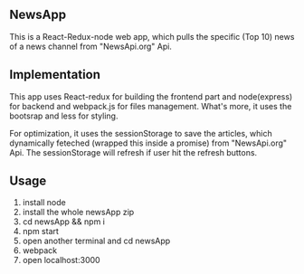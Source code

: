 ## NewsApp

This is a React-Redux-node web app, which pulls the specific (Top 10) news of a news channel from "NewsApi.org" Api.

## Implementation

This app uses React-redux for building the frontend part and node(express) for backend and webpack.js for files management. What's more, it uses the bootsrap and less for styling.

For optimization, it uses the sessionStorage to save the articles, which dynamically feteched (wrapped this inside a promise) from "NewsApi.org" Api. The sessionStorage will refresh if user hit the refresh buttons.

## Usage

1. install node
2. install the whole newsApp zip
3. cd newsApp && npm i
4. npm start
5. open another terminal and cd newsApp
6. webpack
7. open localhost:3000

